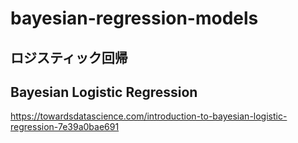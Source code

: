 # bayesian-regression-models

## ロジスティック回帰

## Bayesian Logistic Regression

https://towardsdatascience.com/introduction-to-bayesian-logistic-regression-7e39a0bae691
